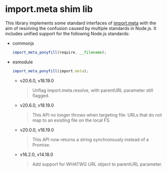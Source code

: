 # import.meta shim lib

This library implements some standard interfaces of [import.meta](https://developer.mozilla.org/en-US/docs/Web/JavaScript/Reference/Operators/import.meta) with the aim of resolving the confusion caused by multiple standards in Node.js.
It includes unified support for the following Node.js standards:

- commonjs
  ```ts
  import_meta_ponyfill(require, __filename);
  ```
- esmodule
  ```ts
  import_meta_ponyfill(import.meta);
  ```
  - v20.6.0, v18.19.0
    > Unflag import.meta.resolve, with parentURL parameter still flagged.
  - v20.6.0, v18.19.0
    > This API no longer throws when targeting file: URLs that do not map to an existing file on the local FS.
  - v20.0.0, v18.19.0
    > This API now returns a string synchronously instead of a Promise.
  - v16.2.0, v14.18.0
    > Add support for WHATWG URL object to parentURL parameter.
